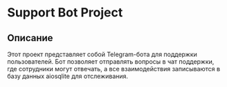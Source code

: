 # Support Bot Project

## Описание

Этот проект представляет собой Telegram-бота для поддержки пользователей. Бот позволяет отправлять вопросы в чат поддержки, где сотрудники могут отвечать, а все взаимодействия записываются в базу данных aiosqlite для отслеживания.

